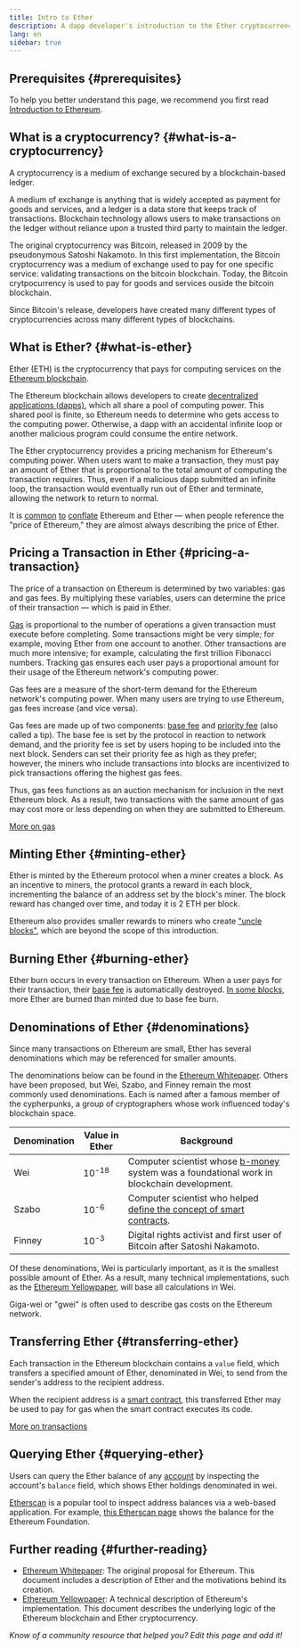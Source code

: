 ```yaml
---
title: Intro to Ether
description: A dapp developer's introduction to the Ether cryptocurrency.
lang: en
sidebar: true
---
```


## Prerequisites {#prerequisites}

To help you better understand this page, we recommend you first read [Introduction to Ethereum](/developers/docs/intro-to-ethereum/).

## What is a cryptocurrency? {#what-is-a-cryptocurrency}

A cryptocurrency is a medium of exchange secured by a blockchain-based ledger.

A medium of exchange is anything that is widely accepted as payment for goods and services, and a ledger is a data store that keeps track of transactions. Blockchain technology allows users to make transactions on the ledger without reliance upon a trusted third party to maintain the ledger.

The original cryptocurrency was Bitcoin, released in 2009 by the pseudonymous Satoshi Nakamoto. In this first implementation, the Bitcoin cryptocurrency was a medium of exchange used to pay for one specific service: validating transactions on the bitcoin blockchain. Today, the Bitcoin crytpocurrency is used to pay for goods and services ouside the bitcoin blockchain.

Since Bitcoin's release, developers have created many different types of cryptocurrencies across many different types of blockchains.

## What is Ether? {#what-is-ether}

Ether (ETH) is the cryptocurrency that pays for computing services on the [Ethereum blockchain](/developers/docs/intro-to-ethereum).

The Ethereum blockchain allows developers to create [decentralized applications (dapps)](/developers/docs/intro-to-dapps), which all share a pool of computing power. This shared pool is finite, so Ethereum needs to determine who gets access to the computing power. Otherwise, a dapp with an accidental infinite loop or another malicious program could consume the entire network.

The Ether cryptocurrency provides a pricing mechanism for Ethereum's computing power. When users want to make a transaction, they must pay an amount of Ether that is proportional to the total amount of computing the transaction requires. Thus, even if a malicious dapp submitted an infinite loop, the transaction would eventually run out of Ether and terminate, allowing the network to return to normal.

It is [common](https://www.reuters.com/article/us-crypto-currencies-lending-insight-idUSKBN25M0GP#:~:text=price%20of%20ethereum) [to](https://abcnews.go.com/Business/bitcoin-slumps-week-low-amid-renewed-worries-chinese/story?id=78399845#:~:text=cryptocurrencies%20including%20ethereum) [conflate](https://www.cnn.com/2021/03/14/tech/nft-art-buying/index.html#:~:text=price%20of%20ethereum) Ethereum and Ether — when people reference the "price of Ethereum," they are almost always describing the price of Ether.

## Pricing a Transaction in Ether {#pricing-a-transaction}

The price of a transaction on Ethereum is determined by two variables: gas and gas fees. By multiplying these variables, users can determine the price of their transaction — which is paid in Ether.

[Gas](/developers/docs/gas/#what-is-gas) is proportional to the number of operations a given transaction must execute before completing. Some transactions might be very simple; for example, moving Ether from one account to another. Other transactions are much more intensive; for example, calculating the first trillion Fibonacci numbers. Tracking gas ensures each user pays a proportional amount for their usage of the Ethereum network's computing power.

Gas fees are a measure of the short-term demand for the Ethereum network's computing power. When many users are trying to use Ethereum, gas fees increase (and vice versa).

Gas fees are made up of two components: [base fee](/developers/docs/gas/#base-fee) and [priority fee](/developers/docs/gas/#priority-fee) (also called a tip). The base fee is set by the protocol in reaction to network demand, and the priority fee is set by users hoping to be included into the next block. Senders can set their priority fee as high as they prefer; however, the miners who include transactions into blocks are incentivized to pick transactions offering the highest gas fees.

Thus, gas fees functions as an auction mechanism for inclusion in the next Ethereum block. As a result, two transactions with the same amount of gas may cost more or less depending on when they are submitted to Ethereum.

[More on gas](/developers/docs/gas/)

## Minting Ether {#minting-ether}

Ether is minted by the Ethereum protocol when a miner creates a block. As an incentive to miners, the protocol grants a reward in each block, incrementing the balance of an address set by the block's miner. The block reward has changed over time, and today it is 2 ETH per block.

Ethereum also provides smaller rewards to miners who create ["uncle blocks"](/developers/docs/data-and-analytics/block-explorers/#blocks), which are beyond the scope of this introduction.

## Burning Ether {#burning-ether}

Ether burn occurs in every transaction on Ethereum. When a user pays for their transaction, their [base fee](/developers/docs/gas/#base-fee) is automatically destroyed. [In some blocks](https://etherscan.io/block/12965263), more Ether are burned than minted due to base fee burn.

## Denominations of Ether {#denominations}

Since many transactions on Ethereum are small, Ether has several denominations which may be referenced for smaller amounts.

The denominations below can be found in the [Ethereum Whitepaper](/whitepaper/#currency-and-issuance). Others have been proposed, but Wei, Szabo, and Finney remain the most commonly used denominations. Each is named after a famous member of the cypherpunks, a group of cryptographers whose work influenced today's blockchain space.

| Denomination | Value in Ether   | Background                                                                                                                                                                                                        |
| ------------ | ---------------- | ----------------------------------------------------------------------------------------------------------------------------------------------------------------------------------------------------------------- |
| Wei          | 10<sup>-18</sup> | Computer scientist whose [b-money](http://www.weidai.com/bmoney.txt) system was a foundational work in blockchain development.                                                                                    |
| Szabo        | 10<sup>-6</sup>  | Computer scientist who helped [define the concept of smart contracts](https://www.fon.hum.uva.nl/rob/Courses/InformationInSpeech/CDROM/Literature/LOTwinterschool2006/szabo.best.vwh.net/smart_contracts_2.html). |
| Finney       | 10<sup>-3</sup>  | Digital rights activist and first user of Bitcoin after Satoshi Nakamoto.                                                                                                                                         |

Of these denominations, Wei is particularly important, as it is the smallest possible amount of Ether. As a result, many technical implementations, such as the [Ethereum Yellowpaper](https://ethereum.github.io/yellowpaper/paper.pdf), will base all calculations in Wei.

Giga-wei or "gwei" is often used to describe gas costs on the Ethereum network.

## Transferring Ether {#transferring-ether}

Each transaction in the Ethereum blockchain contains a `value` field, which transfers a specified amount of Ether, denominated in Wei, to send from the sender's address to the recipient address.

When the recipient address is a [smart contract](/developers/docs/smart-contracts/), this transferred Ether may be used to pay for gas when the smart contract executes its code.

[More on transactions](/developers/docs/transactions/)

## Querying Ether {#querying-ether}

Users can query the Ether balance of any [account](/developers/docs/accounts/) by inspecting the account's `balance` field, which shows Ether holdings denominated in wei.

[Etherscan](https://etherscan.io) is a popular tool to inspect address balances via a web-based application. For example, [this Etherscan page](https://etherscan.io/address/0xde0b295669a9fd93d5f28d9ec85e40f4cb697bae) shows the balance for the Ethereum Foundation.

## Further reading {#further-reading}

- [Ethereum Whitepaper](/whitepaper/): The original proposal for Ethereum. This document includes a description of Ether and the motivations behind its creation.
- [Ethereum Yellowpaper](https://ethereum.github.io/yellowpaper/paper.pdf): A technical description of Ethereum's implementation. This document describes the underlying logic of the Ethereum blockchain and Ether cryptocurrency.

_Know of a community resource that helped you? Edit this page and add it!_
